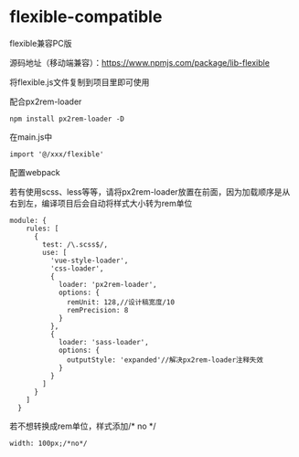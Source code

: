 # flexible-compatible
flexible兼容PC版

源码地址（移动端兼容）：https://www.npmjs.com/package/lib-flexible

将flexible.js文件复制到项目里即可使用

配合px2rem-loader

```
npm install px2rem-loader -D
```

在main.js中

```
import '@/xxx/flexible'
```

配置webpack

若有使用scss、less等等，请将px2rem-loader放置在前面，因为加载顺序是从右到左，编译项目后会自动将样式大小转为rem单位

```
module: {
    rules: [
      {
        test: /\.scss$/,
        use: [
          'vue-style-loader',
          'css-loader', 
          {
            loader: 'px2rem-loader',
            options: {
              remUnit: 128,//设计稿宽度/10
              remPrecision: 8
            }
          },
          {
            loader: 'sass-loader',
            options: {
              outputStyle: 'expanded'//解决px2rem-loader注释失效
            }
          }
        ]
      }
    ]
  }
```

若不想转换成rem单位，样式添加/* no */

```
width: 100px;/*no*/
```

